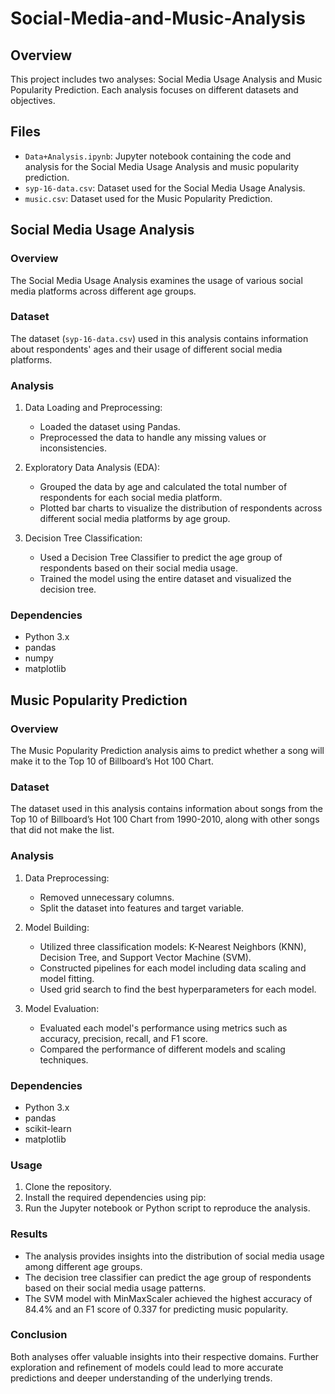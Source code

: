 # Social-Media-and-Music-Analysis
## Overview
This project includes two analyses: Social Media Usage Analysis and Music Popularity Prediction. Each analysis focuses on different datasets and objectives.

## Files
- `Data+Analysis.ipynb`: Jupyter notebook containing the code and analysis for the Social Media Usage Analysis and music popularity prediction.
- `syp-16-data.csv`: Dataset used for the Social Media Usage Analysis.
- `music.csv`: Dataset used for the Music Popularity Prediction.

## Social Media Usage Analysis

### Overview
The Social Media Usage Analysis examines the usage of various social media platforms across different age groups.

### Dataset
The dataset (`syp-16-data.csv`) used in this analysis contains information about respondents' ages and their usage of different social media platforms.

### Analysis
1. Data Loading and Preprocessing:
   - Loaded the dataset using Pandas.
   - Preprocessed the data to handle any missing values or inconsistencies.

2. Exploratory Data Analysis (EDA):
   - Grouped the data by age and calculated the total number of respondents for each social media platform.
   - Plotted bar charts to visualize the distribution of respondents across different social media platforms by age group.

3. Decision Tree Classification:
   - Used a Decision Tree Classifier to predict the age group of respondents based on their social media usage.
   - Trained the model using the entire dataset and visualized the decision tree.

### Dependencies
- Python 3.x
- pandas
- numpy
- matplotlib

## Music Popularity Prediction

### Overview
The Music Popularity Prediction analysis aims to predict whether a song will make it to the Top 10 of Billboard’s Hot 100 Chart.

### Dataset
The dataset used in this analysis contains information about songs from the Top 10 of Billboard’s Hot 100 Chart from 1990-2010, along with other songs that did not make the list.

### Analysis
1. Data Preprocessing:
   - Removed unnecessary columns.
   - Split the dataset into features and target variable.

2. Model Building:
   - Utilized three classification models: K-Nearest Neighbors (KNN), Decision Tree, and Support Vector Machine (SVM).
   - Constructed pipelines for each model including data scaling and model fitting.
   - Used grid search to find the best hyperparameters for each model.

3. Model Evaluation:
   - Evaluated each model's performance using metrics such as accuracy, precision, recall, and F1 score.
   - Compared the performance of different models and scaling techniques.

### Dependencies
- Python 3.x
- pandas
- scikit-learn
- matplotlib

### Usage
1. Clone the repository.
2. Install the required dependencies using pip:
3. Run the Jupyter notebook or Python script to reproduce the analysis.

### Results
- The analysis provides insights into the distribution of social media usage among different age groups.
- The decision tree classifier can predict the age group of respondents based on their social media usage patterns.
- The SVM model with MinMaxScaler achieved the highest accuracy of 84.4% and an F1 score of 0.337 for predicting music popularity.

### Conclusion
Both analyses offer valuable insights into their respective domains. Further exploration and refinement of models could lead to more accurate predictions and deeper understanding of the underlying trends.
